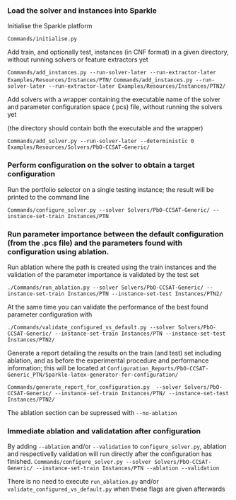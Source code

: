 ### Load the solver and instances into Sparkle

Initialise the Sparkle platform

`Commands/initialise.py`

Add train, and optionally test, instances (in CNF format) in a given directory, without running solvers or feature extractors yet

`Commands/add_instances.py --run-solver-later --run-extractor-later Examples/Resources/Instances/PTN/`
`Commands/add_instances.py --run-solver-later --run-extractor-later Examples/Resources/Instances/PTN2/`

Add solvers with a wrapper containing the executable name of the solver and parameter configuration space (.pcs) file, without running the solvers yet

(the directory should contain both the executable and the wrapper)

`Commands/add_solver.py --run-solver-later --deterministic 0 Examples/Resources/Solvers/PbO-CCSAT-Generic/`


### Perform configuration on the solver to obtain a target configuration

Run the portfolio selector on a single testing instance; the result will be printed to the command line

`Commands/configure_solver.py --solver Solvers/PbO-CCSAT-Generic/ --instance-set-train Instances/PTN`

### Run parameter importance between the default configuration (from the .pcs file) and the parameters found with configuration using ablation.

Run ablation where the path is created using the train instances and the validation of the parameter importance is validated by the test set

`./Commands/run_ablation.py --solver Solvers/PbO-CCSAT-Generic/ --instance-set-train Instances/PTN --instance-set-test Instances/PTN2/`

At the same time you can validate the performance of the best found parameter configuration with

`./Commands/validate_configured_vs_default.py --solver Solvers/PbO-CCSAT-Generic/ --instance-set-train Instances/PTN --instance-set-test Instances/PTN2/`

Generate a report detailing the results on the train (and test) set including ablation, and as before the experimental procedure and performance information; this will be located at `Configuration_Reports/PbO-CCSAT-Generic_PTN/Sparkle-latex-generator-for-configuration/`

`Commands/generate_report_for_configuration.py  --solver Solvers/PbO-CCSAT-Generic/ --instance-set-train Instances/PTN/ --instance-set-test Instances/PTN2/`

The ablation section can be supressed with `--no-ablation` 

### Immediate ablation and validatation after configuration

By adding `--ablation` and/or `--validation` to `configure_solver.py`, ablation and respectivelly validation will run directly after the configuration has finished. 
`Commands/configure_solver.py --solver Solvers/PbO-CCSAT-Generic/ --instance-set-train Instances/PTN --ablation --validation`

There is no need to execute `run_ablation.py` and/or `validate_configured_vs_default.py` when these flags are given afterwards

